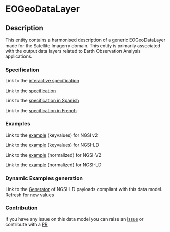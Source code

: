 # EOGeoDataLayer

## Description 

This entity contains a harmonised description of a generic EOGeoDataLayer made for the Satellite Imagerry domain. This entity is primarily associated with the output data layers related to Earth Observation Analysis applications.
### Specification

Link to the [interactive specification](https://swagger.lab.fiware.org/?url=https://smart-data-models.github.io/dataModel.SatelliteImagery/EOGeoDataLayer/swagger.yaml)

Link to the [specification](https://smart-data-models.github.io/dataModel.SatelliteImagery/EOGeoDataLayer/doc/spec.md)

Link to the [specification in Spanish](https://smart-data-models.github.io/dataModel.SatelliteImagery/EOGeoDataLayer/doc/spec_ES.md)

Link to the [specification in French](https://smart-data-models.github.io/dataModel.SatelliteImagery/EOGeoDataLayer/doc/spec_FR.md)
### Examples

Link to the [example](https://smart-data-models.github.io/dataModel.SatelliteImagery/EOGeoDataLayer/examples/example.json) (keyvalues) for NGSI v2

Link to the [example](https://smart-data-models.github.io/dataModel.SatelliteImagery/EOGeoDataLayer/examples/example.jsonld) (keyvalues) for NGSI-LD

Link to the [example](https://smart-data-models.github.io/dataModel.SatelliteImagery/EOGeoDataLayer/examples/example-normalized.json) (normalized) for NGSI-V2

Link to the [example](https://smart-data-models.github.io/dataModel.SatelliteImagery/EOGeoDataLayer/examples/example-normalized.jsonld) (normalized) for NGSI-LD
### Dynamic Examples generation

Link to the [Generator](https://smartdatamodels.org/extra/ngsi-ld_generator_v0.91.php?schemaUrl=https://raw.githubusercontent.com/smart-data-models/dataModel.SatelliteImagery/master/EOGeoDataLayer/schema.json&email=info@smartdatamodels.org) of NGSI-LD payloads compliant with this data model. Refresh for new values
### Contribution

 If you have any issue on this data model you can raise an [issue](https://github.com/smart-data-models/dataModel.SatelliteImagery/issues)  or contribute with a [PR](https://github.com/smart-data-models/dataModel.SatelliteImagery/pulls)